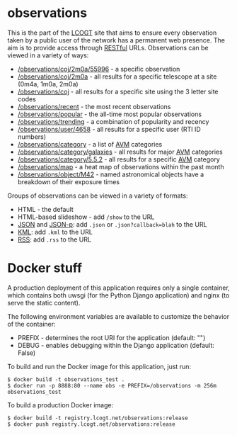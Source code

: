 observations
============

This is the part of the [LCOGT](http://lcogt.net/) site that aims to ensure
every observation taken by a public user of the network has a permanent web
presence. The aim is to provide access through
[RESTful](https://en.wikipedia.org/wiki/Representational_state_transfer) URLs.
Observations can be viewed in a variety of ways:

* [/observations/coj/2m0a/55996](http://lcogt.net/observations/coj/2m0a/55996) - a specific observation
* [/observations/coj/2m0a](http://lcogt.net/observations/coj/2m0a) - all results for a specific telescope at a site (0m4a, 1m0a, 2m0a)
* [/observations/coj](http://lcogt.net/observations/coj) - all results for a specific site using the 3 letter site codes
* [/observations/recent](http://lcogt.net/observations/recent) - the most recent observations
* [/observations/popular](http://lcogt.net/observations/popular) - the all-time most popular observations
* [/observations/trending](http://lcogt.net/observations/trending) - a combination of popularity and recency
* [/observations/user/4658](http://lcogt.net/observations/user/4658) - all results for a specific user (RTI ID numbers)
* [/observations/category](http://lcogt.net/observations/category) - a list of [AVM](http://www.virtualastronomy.org/avm_metadata.php) categories
* [/observations/category/galaxies](http://lcogt.net/observations/category/galaxies) - all results for major [AVM](http://www.virtualastronomy.org/avm_metadata.php) categories
* [/observations/category/5.5.2](http://lcogt.net/observations/category/5.5.2) - all results for a specific [AVM](http://www.virtualastronomy.org/avm_metadata.php) category
* [/observations/map](http://lcogt.net/observations/map) - a heat map of observations within the past month
* [/observations/object/M42](http://lcogt.net/observations/object/M42) - named astronomical objects have a breakdown of their exposure times

Groups of observations can be viewed in a variety of formats:

* HTML - the default
* HTML-based slideshow - add `/show` to the URL
* [JSON](https://en.wikipedia.org/wiki/JSON) and [JSON-p](https://en.wikipedia.org/wiki/JSONP): add `.json` or `.json?callback=blah` to the URL
* [KML](https://en.wikipedia.org/wiki/Keyhole_Markup_Language): add `.kml` to the URL
* [RSS](https://en.wikipedia.org/wiki/RSS): add `.rss` to the URL

Docker stuff
============

A production deployment of this application requires only a single container,
which contains both uwsgi (for the Python Django application) and nginx (to
serve the static content).

The following environment variables are available to customize the behavior
of the container:

* PREFIX - determines the root URI for the application (default: "")
* DEBUG - enables debugging within the Django application (default: False)

To build and run the Docker image for this application, just run:

    $ docker build -t observations_test .
    $ docker run -p 8888:80 --name obs -e PREFIX=/observations -m 256m observations_test

To build a production Docker image:

    $ docker build -t registry.lcogt.net/observations:release
    $ docker push registry.lcogt.net/observations:release
